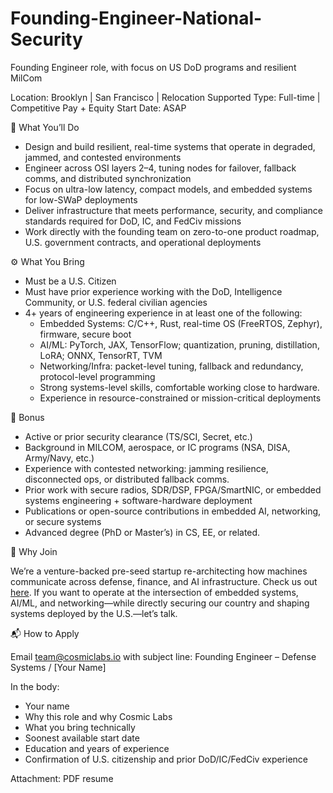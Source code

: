 # Founding-Engineer-National-Security
Founding Engineer role, with focus on US DoD programs and resilient MilCom

Location: Brooklyn | San Francisco | Relocation Supported
Type: Full-time | Competitive Pay + Equity
Start Date: ASAP

🧠 What You’ll Do

- Design and build resilient, real-time systems that operate in degraded, jammed, and contested environments
- Engineer across OSI layers 2–4, tuning nodes for failover, fallback comms, and distributed synchronization
- Focus on ultra-low latency, compact models, and embedded systems for low-SWaP deployments
- Deliver infrastructure that meets performance, security, and compliance standards required for DoD, IC, and FedCiv missions
- Work directly with the founding team on zero-to-one product roadmap, U.S. government contracts, and operational deployments

⚙️ What You Bring
- Must be a U.S. Citizen
- Must have prior experience working with the DoD, Intelligence Community, or U.S. federal civilian agencies
- 4+ years of engineering experience in at least one of the following:
    - Embedded Systems: C/C++, Rust, real-time OS (FreeRTOS, Zephyr), firmware, secure boot
    - AI/ML: PyTorch, JAX, TensorFlow; quantization, pruning, distillation, LoRA; ONNX, TensorRT, TVM
    - Networking/Infra: packet-level tuning, fallback and redundancy, protocol-level programming
    - Strong systems-level skills, comfortable working close to hardware.
    - Experience in resource-constrained or mission-critical deployments 

🧩 Bonus
- Active or prior security clearance (TS/SCI, Secret, etc.)
- Background in MILCOM, aerospace, or IC programs (NSA, DISA, Army/Navy, etc.)
- Experience with contested networking: jamming resilience, disconnected ops, or distributed fallback comms.
- Prior work with secure radios, SDR/DSP, FPGA/SmartNIC, or embedded systems engineering + software-hardware deployment
- Publications or open-source contributions in embedded AI, networking, or secure systems
- Advanced degree (PhD or Master’s) in CS, EE, or related.

🚀 Why Join

We’re a venture-backed pre-seed startup re-architecting how machines communicate across defense, finance, and AI infrastructure. Check us out [here]([url](https://cosmiclabs.io/)). 
If you want to operate at the intersection of embedded systems, AI/ML, and networking—while directly securing our country and shaping systems deployed by the U.S.—let’s talk.

📬 How to Apply

Email [team@cosmiclabs.io](url) with subject line: Founding Engineer – Defense Systems / [Your Name]

In the body:
- Your name
- Why this role and why Cosmic Labs
- What you bring technically
- Soonest available start date
- Education and years of experience
- Confirmation of U.S. citizenship and prior DoD/IC/FedCiv experience

Attachment:
  PDF resume
